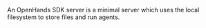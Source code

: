 An OpenHands SDK server is a minimal server which uses the local filesystem to store files and run agents.